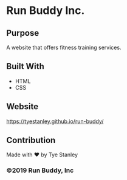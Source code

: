 # Run Buddy Inc.

## Purpose
A website that offers fitness training services.

## Built With
* HTML
* CSS

## Website
https://tyestanley.github.io/run-buddy/

## Contribution
Made with ❤️ by Tye Stanley

### ©️2019 Run Buddy, Inc 
